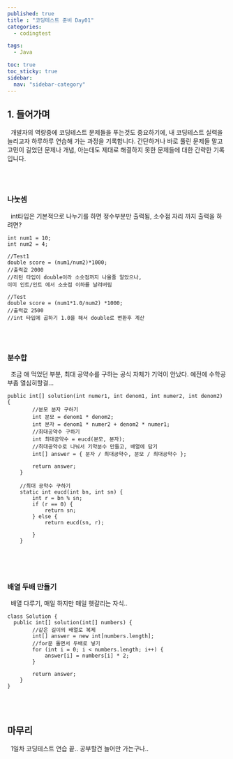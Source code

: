 ```yaml
---
published: true
title : "코딩테스트 준비 Day01"
categories:
  - codingtest

tags:
  - Java

toc: true
toc_sticky: true
sidebar:
  nav: "sidebar-category"
---
```


## 1. 들어가며
&nbsp; 개발자의 역량중에 코딩테스트 문제들을 푸는것도 중요하기에, 내 코딩테스트 실력을 늘리고자 하루하루 연습해 가는 과정을 기록합니다. 간단하거나 바로 풀린 문제들 말고 고민이 길었던 문제나 개념, 아는데도 제대로 해결하지 못한 문제들에 대한 간략한 기록입니다.

<br>
<br>

### 나눗셈
&nbsp; int타입은 기본적으로 나누기를 하면 정수부분만 출력됨, 소수점 자리 까지 출력을 하려면?

```
int num1 = 10;
int num2 = 4;

//Test1
double score = (num1/num2)*1000;
//출력값 2000
//리턴 타입이 double이라 소숫점까지 나올줄 알았으나,
이미 인트/인트 에서 소숫점 이하를 날려버림

//Test
double score = (num1*1.0/num2) *1000;
//출력값 2500
//int 타입에 곱하기 1.0을 해서 double로 변환후 계산

```

<br>
<br>

### 분수합
&nbsp; 조금 애 먹었던 부분, 최대 공약수를 구하는 공식 자체가 기억이 안났다. 예전에 수학공부좀 열심히할걸...

```
public int[] solution(int numer1, int denom1, int numer2, int denom2) {
        //분모 분자 구하기
        int 분모 = denom1 * denom2;
        int 분자 = denom1 * numer2 + denom2 * numer1;
        //최대공약수 구하기
        int 최대공약수 = eucd(분모, 분자);
        //최대공약수로 나눠서 기약분수 만들고, 배열에 담기
        int[] answer = { 분자 / 최대공약수, 분모 / 최대공약수 };

        return answer;
    }

    //최대 공약수 구하기
    static int eucd(int bn, int sn) {
        int r = bn % sn;
        if (r == 0) {
            return sn;
        } else {
            return eucd(sn, r);

        }
    }


```

<br>
<br>


### 배열 두배 만들기
&nbsp; 배열 다루기, 매일 하지만 매일 헷갈리는 자식..

```
class Solution {
  public int[] solution(int[] numbers) {
        //같은 길이의 배열로 복제
        int[] answer = new int[numbers.length];
        //for문 돌면서 두배로 넣기
        for (int i = 0; i < numbers.length; i++) {
            answer[i] = numbers[i] * 2;
        }
      
        return answer;
    }
}
```

<br>
<br>

## 마무리
&nbsp; 1일차 코딩테스트 연습 끝.. 공부할건 늘어만 가는구나..













